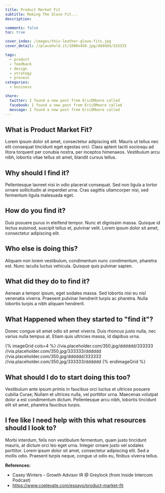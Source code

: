 ```yaml
---
title: Product Market Fit
subtitle: Making The Glove Fit...
description:

comments: false
toc: true

cover_index: /images/this-leather-glove-fits.jpg
cover_detail: //placehold.it/1000x450.jpg/dddddd/333333

tags:
  - product
  - feedback
  - design
  - strategy
  - process
categories:
  - business

share:
  twitter: I found a new post from EricDMoore called
  facebook: I found a new post from EricDMoore called
  message: I found a new post from EricDMoore called
---
```


## What is Product Market Fit?

Lorem ipsum dolor sit amet, consectetur adipiscing elit. Mauris ut tellus nec elit consequat tincidunt eget egestas orci. Class aptent taciti sociosqu ad litora torquent per conubia nostra, per inceptos himenaeos. Vestibulum arcu nibh, lobortis vitae tellus sit amet, blandit cursus tellus.

<!-- more --> 

## Why should I find it?

Pellentesque laoreet nisi in odio placerat consequat. Sed non ligula a tortor ornare sollicitudin at imperdiet urna. Cras sagittis ullamcorper nisi, sed fermentum ligula malesuada eget.

## How do you find it?

Duis posuere purus in eleifend tempor. Nunc et dignissim massa. Quisque id lectus euismod, suscipit tellus et, pulvinar velit. Lorem ipsum dolor sit amet, consectetur adipiscing elit.

## Who else is doing this?

Aliquam non lorem vestibulum, condimentum nunc condimentum, pharetra est. Nunc iaculis luctus vehicula. Quisque quis pulvinar sapien.

## What did they do to find it?

Aenean a tempor ipsum, eget sodales massa. Sed lobortis nisi eu nisl venenatis viverra. Praesent pulvinar hendrerit turpis ac pharetra. Nulla lobortis turpis a nibh aliquam hendrerit.

## What Happened when they started to "find it"?

Donec congue sit amet odio sit amet viverra. Duis rhoncus justo nulla, nec varius nulla tempus at. Etiam quis ultricies massa, id dapibus urna.

{% imageGrid cols=4 %}
  //via.placeholder.com/350.jpg/dddddd/333333
  //via.placeholder.com/350.jpg/333333/dddddd
  //via.placeholder.com/350.jpg/dddddd/333333
  //via.placeholder.com/350.jpg/333333/dddddd
{% endimageGrid %}


## What should I do to start doing this too?

Vestibulum ante ipsum primis in faucibus orci luctus et ultrices posuere cubilia Curae; Nullam et ultrices nulla, vel porttitor urna. Maecenas volutpat dolor a est condimentum dictum. Pellentesque arcu nibh, lobortis tincidunt elit sit amet, pharetra faucibus turpis.

## I fee like I need help with this what resources should I look to?

Morbi interdum, felis non vestibulum fermentum, quam justo tincidunt mauris, at dictum orci leo eget urna. Integer ornare justo vel sodales porttitor. Lorem ipsum dolor sit amet, consectetur adipiscing elit. Sed a mollis odio. Praesent turpis neque, congue ut odio eu, finibus viverra tellus.

**References:**
- Casey Winters - Growth Advisor IR @ Greylock (from Inside Intercom Podcast)
- https://www.coelevate.com/essays/product-market-fit